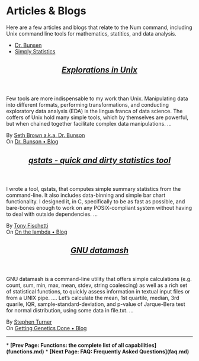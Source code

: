 # Articles &amp; Blogs


Here are a few articles and blogs that relate to the Num command, including Unix command line tools for mathematics, statitics, and data analysis.

* <a href="http://www.drbunsen.org/">Dr. Bunsen</a>
* <a href="http://simplystatistics.org/">Simply Statistics</a>

<article itemprop="citation" itemscope itemtype="http://schema.org/BlogPosting" class="citation">
<header>
<h1><cite itemprop="headline name"><a itemprop="url" href="http://www.drbunsen.org/explorations-in-unix/" rel="external">Explorations in Unix</a></cite></h1>
</header>
<footer>

Few tools are more indispensable to my work than Unix. Manipulating data into different formats, performing transformations, and conducting exploratory data analysis (EDA) is the lingua franca of data science. The coffers of Unix hold many simple tools, which by themselves are powerful, but when chained together facilitate complex data manipulations. &hellip;

By <span itemprop="author" itemscope itemtype="http://schema.org/Person"><a itemprop="url" href="https://github.com/drbunsen" rel="external"><span itemprop="name">Seth Brown a.k.a. Dr. Bunson</span></a></span>
<br>On <span itemprop="isPartOf" itemscope itemtype="http://schema.org/Blog"><a itemprop="url" href="http://www.drbunsen.org/" rel="external"><span itemprop="name">Dr. Bunson &bull; Blog</span></a></span>
</footer>
</article>

<article itemprop="citation" itemscope itemtype="http://schema.org/BlogPosting" class="citation">
<header>
<h1><cite itemprop="headline name"><a itemprop="url" href="http://www.onthelambda.com/2013/11/05/qstats-quick-and-dirty-statistics-tool-for-the-unix-pipeline/" rel="external">qstats - quick and dirty statistics tool</a></cite></h1>
</header>

I wrote a tool, qstats, that computes simple summary statistics from the command-line. It also includes data-binning and simple bar chart functionality. I designed it, in C, specifically to be as fast as possible, and bare-bones enough to work on any POSIX-compliant system without having to deal with outside dependencies. &hellip;

<footer>
By <span itemprop="author" itemscope itemtype="http://schema.org/Person"><a itemprop="url" href="https://github.com/tonyfischetti" rel="external"><span itemprop="name">Tony Fischetti</span></a></span>
<br>On <span itemprop="isPartOf" itemscope itemtype="http://schema.org/Blog"><a itemprop="url" href="http://onthelambda.com" rel="external"><span itemprop="name">On the lambda &bull; Blog</span></a></span>
</footer>
</article>

<article itemprop="citation" itemscope itemtype="http://schema.org/BlogPosting" class="citation">
<header>
<h1><cite itemprop="headline name"><a itemprop="url" href="http://www.gettinggeneticsdone.com/2014/09/gnu-datamash.html" rel="external">GNU datamash</a></cite></h1>
</header>

GNU datamash is a command-line utility that offers simple calculations (e.g. count, sum, min, max, mean, stdev, string coalescing) as well as a rich set of statistical functions, to quickly assess information in textual input files or from a UNIX pipe. .... Let’s calculate the mean, 1st quartile, median, 3rd quarile, IQR, sample-standard-deviation, and p-value of Jarque-Bera test for normal distribution, using some data in file.txt. &hellip;

<footer>
By <span itemprop="author" itemscope itemtype="http://schema.org/Person"><a itemprop="url" href="http://stephenturner.us/" rel="external"><span itemprop="name">Stephen Turner</span></a></span>
<br>On <span itemprop="isPartOf" itemscope itemtype="http://schema.org/Blog"><a itemprop="url" href="http://www.gettinggeneticsdone.com/" rel="external"><span itemprop="name">Getting Genetics Done &bull; Blog</span></a></span>
</footer>
</article>

<p><hr><nav>
* <b>[Prev Page: Functions: the complete list of all capabilities](functions.md)</b>
* <b>[Next Page: FAQ: Frequently Asked Questions](faq.md)</b>
</nav>
